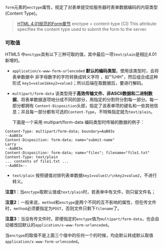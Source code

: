 `form`元素的`enctype`属性，规定了对表单提交给服务器时表单数据编码的内容类型(Content Type)。

> [HTML 4.01规范的Form章节](http://www.w3.org/TR/1999/REC-html401-19991224/interact/forms.html#adef-enctype)
> enctype = content-type [CI]
> This attribute specifies the content type used to submit the form to the server.

### 可取值
HTML5 中`enctype`具有以下三种可取的值，其中最后一项`text/plain`是相比4.01新增的。

- `application/x-www-form-urlencoded` **默认的编码类型**。使用该类型时，会将表单数据中 非字母数字的字符转换成转义字符 ，如"%HH"，然后组合成这种形式 `key1=value1&key2=value2`；所以后端在取数据后，要进行解码。
- `multipart/form-data` 该类型用于**高效传输文件、非ASCII数据和二进制数据**，将表单数据逐项地分成不同的部分，用指定的分割符分割每一部分。每一部分都拥有 `Content-Disposition`头部，指定了该表单项的键名和一些其他信息；并且每一部分都有可选的`Content-Type`，不特殊指定就为`text/plain`。

    下面是一个采用 multipart/form-data 编码类型时传输的数据的例子：
    
```
Content-Type: multipart/form-data; boundary=AaB03x   
--AaB03x   
Content-Disposition: form-data; name="submit-name"   
Larry   
--AaB03x   
Content-Disposition: form-data; name="files"; filename="file1.txt"   
Content-Type: text/plain   
... contents of file1.txt ...       
--AaB03x--
```

- `text/plain` 按照键值对排列表单数据`key1=value1\r\nkey2=value2`，不进行转义。

**注意1**：当`enctype`取默认值或`text/plain`时，若表单中有文件，则只留文件名；

**注意2**：一般来说，`method`和`enctype`是两个不同的互不影响的属性，但在传文件时，`method`必须要指定为`POST`，否则文件只剩下`filename`了。

**注意3**：当没有传文件时，即便指定的`enctype`值为`multipart/form-data`，也会自动被改回默认的`application/x-www-form-urlencoded`。

当`enctype`的取值不是上面三个值中的任何一个的时候，均会默认转成默认取值`application/x-www-form-urlencoded`。





